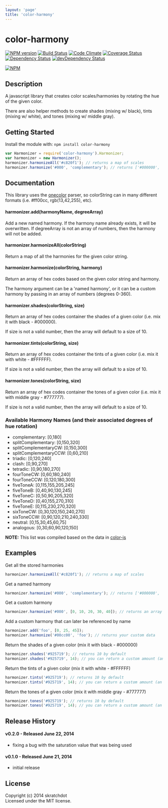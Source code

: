 ```yaml
---
layout: 'page'
title: 'color-harmony'
---
```


# color-harmony

[![NPM version](https://badge.fury.io/js/color-harmony.svg)](http://badge.fury.io/js/color-harmony)
[![Build Status](https://travis-ci.org/skratchdot/color-harmony.png?branch=master)](https://travis-ci.org/skratchdot/color-harmony)
[![Code Climate](https://codeclimate.com/github/skratchdot/color-harmony.png)](https://codeclimate.com/github/skratchdot/color-harmony)
[![Coverage Status](https://coveralls.io/repos/skratchdot/color-harmony/badge.png)](https://coveralls.io/r/skratchdot/color-harmony)
[![Dependency Status](https://david-dm.org/skratchdot/color-harmony.svg)](https://david-dm.org/skratchdot/color-harmony)
[![devDependency Status](https://david-dm.org/skratchdot/color-harmony/dev-status.svg)](https://david-dm.org/skratchdot/color-harmony#info=devDependencies)

[![NPM](https://nodei.co/npm/color-harmony.png)](https://npmjs.org/package/color-harmony)

## Description

A javascript library that creates color scales/harmonies by rotating the hue of the given color.

There are also helper methods to create shades (mixing w/ black), tints (mixing w/ white), and
tones (mixing w/ middle gray).

## Getting Started

Install the module with: `npm install color-harmony`

```javascript
var Harmonizer = require('color-harmony').Harmonizer;
var harmonizer = new Harmonizer();
harmonizer.harmonizeAll('#c820f1'); // returns a map of scales
harmonizer.harmonize('#000', 'complementary'); // returns ['#000000', '#ffffff']
```

## Documentation

This library uses the [onecolor](https://github.com/One-com/one-color) parser,
so colorString can in many different formats (i.e. #ff00cc, rgb(13,42,255), etc).

#### harmonizer.add(harmonyName, degreeArray)

Add a new named harmony. If the harmony name already exists, it will
be overwritten. If degreeArray is not an array of numbers, then the
harmony will not be added.

#### harmonizer.harmonizeAll(colorString)

Return a map of all the harmonies for the given color string.

#### harmonizer.harmonize(colorString, harmony)

Return an array of hex codes based on the given color string and harmony.

The harmony argument can be a 'named harmony', or it can be a custom harmony
by passing in an array of numbers (degrees 0-360).

#### harmonizer.shades(colorString, size)

Return an array of hex codes container the shades of a given color (i.e. mix it with black - #000000).

If size is not a valid number, then the array will default to a size of 10.

#### harmonizer.tints(colorString, size)

Return an array of hex codes container the tints of a given color (i.e. mix it with white - #FFFFFF).

If size is not a valid number, then the array will default to a size of 10.

#### harmonizer.tones(colorString, size)

Return an array of hex codes container the tones of a given color (i.e. mix it with middle gray - #777777).

If size is not a valid number, then the array will default to a size of 10.

### Available Harmony Names (and their associated degrees of hue rotation)

- complementary: [0,180]
- splitComplementary: [0,150,320]
- splitComplementaryCW: [0,150,300]
- splitComplementaryCCW: [0,60,210]
- triadic: [0,120,240]
- clash: [0,90,270]
- tetradic: [0,90,180,270]
- fourToneCW: [0,60,180,240]
- fourToneCCW: [0,120,180,300]
- fiveToneA: [0,115,155,205,245]
- fiveToneB: [0,40,90,130,245]
- fiveToneC: [0,50,90,205,320]
- fiveToneD: [0,40,155,270,310]
- fiveToneE: [0,115,230,270,320]
- sixToneCW: [0,30,120,150,240,270]
- sixToneCCW: [0,90,120,210,240,330]
- neutral: [0,15,30,45,60,75]
- analogous: [0,30,60,90,120,150]

**NOTE:** This list was compiled based on the data in [color-js](https://github.com/brehaut/color-js)

## Examples

Get all the stored harmonies

```javascript
harmonizer.harmonizeAll('#c820f1'); // returns a map of scales
```

Get a named harmony

```javascript
harmonizer.harmonize('#000', 'complementary'); // returns ['#000000', '#ffffff']
```

Get a custom harmony

```javascript
harmonizer.harmonize('#000', [0, 10, 20, 30, 40]); // returns an array of colors
```

Add a custom harmony that can later be referenced by name

```javascript
harmonizer.add('foo', [0, 25, 45]);
harmonizer.harmonize('#00cc00', 'foo'); // returns your custom data
```

Return the shades of a given color (mix it with black - #000000)

```javascript
harmonizer.shades('#925719'); // returns 10 by default
harmonizer.shades('#925719', 14); // you can return a custom amount (an array of 14)
```

Return the tints of a given color (mix it with white - #FFFFFF)

```javascript
harmonizer.tints('#925719'); // returns 10 by default
harmonizer.tints('#925719', 14); // you can return a custom amount (an array of 14)
```

Return the tones of a given color (mix it with middle gray - #777777)

```javascript
harmonizer.tones('#925719'); // returns 10 by default
harmonizer.tones('#925719', 14); // you can return a custom amount (an array of 14)
```

## Release History

#### v0.2.0 - Released June 22, 2014

- fixing a bug with the saturation value that was being used

#### v0.1.0 - Released June 21, 2014

- initial release

## License

Copyright (c) 2014 skratchdot  
Licensed under the MIT license.
